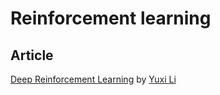# Reinforcement learning

Article
-----------------
[Deep Reinforcement Learning](https://arxiv.org/abs/1810.06339) by [Yuxi Li](https://medium.com/@yuxili)
